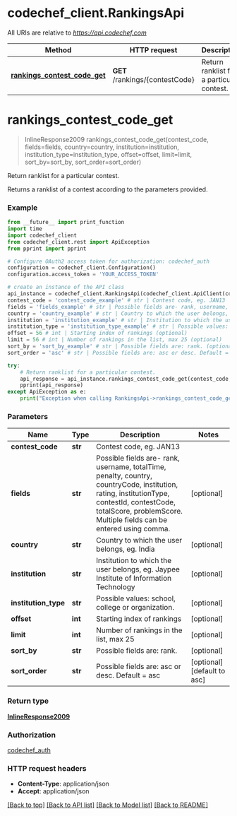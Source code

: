 # codechef_client.RankingsApi

All URIs are relative to *https://api.codechef.com*

Method | HTTP request | Description
------------- | ------------- | -------------
[**rankings_contest_code_get**](RankingsApi.md#rankings_contest_code_get) | **GET** /rankings/{contestCode} | Return ranklist for a particular contest.


# **rankings_contest_code_get**
> InlineResponse2009 rankings_contest_code_get(contest_code, fields=fields, country=country, institution=institution, institution_type=institution_type, offset=offset, limit=limit, sort_by=sort_by, sort_order=sort_order)

Return ranklist for a particular contest.

Returns a ranklist of a contest according to the parameters provided.

### Example
```python
from __future__ import print_function
import time
import codechef_client
from codechef_client.rest import ApiException
from pprint import pprint

# Configure OAuth2 access token for authorization: codechef_auth
configuration = codechef_client.Configuration()
configuration.access_token = 'YOUR_ACCESS_TOKEN'

# create an instance of the API class
api_instance = codechef_client.RankingsApi(codechef_client.ApiClient(configuration))
contest_code = 'contest_code_example' # str | Contest code, eg. JAN13
fields = 'fields_example' # str | Possible fields are- rank, username, totalTime, penalty, country, countryCode, institution, rating, institutionType, contestId, contestCode, totalScore, problemScore. Multiple fields can be entered using comma. (optional)
country = 'country_example' # str | Country to which the user belongs, eg. India (optional)
institution = 'institution_example' # str | Institution to which the user belongs, eg. Jaypee Institute of Information Technology (optional)
institution_type = 'institution_type_example' # str | Possible values: school, college or organization. (optional)
offset = 56 # int | Starting index of rankings (optional)
limit = 56 # int | Number of rankings in the list, max 25 (optional)
sort_by = 'sort_by_example' # str | Possible fields are: rank. (optional)
sort_order = 'asc' # str | Possible fields are: asc or desc. Default = asc (optional) (default to asc)

try:
    # Return ranklist for a particular contest.
    api_response = api_instance.rankings_contest_code_get(contest_code, fields=fields, country=country, institution=institution, institution_type=institution_type, offset=offset, limit=limit, sort_by=sort_by, sort_order=sort_order)
    pprint(api_response)
except ApiException as e:
    print("Exception when calling RankingsApi->rankings_contest_code_get: %s\n" % e)
```

### Parameters

Name | Type | Description  | Notes
------------- | ------------- | ------------- | -------------
 **contest_code** | **str**| Contest code, eg. JAN13 | 
 **fields** | **str**| Possible fields are- rank, username, totalTime, penalty, country, countryCode, institution, rating, institutionType, contestId, contestCode, totalScore, problemScore. Multiple fields can be entered using comma. | [optional] 
 **country** | **str**| Country to which the user belongs, eg. India | [optional] 
 **institution** | **str**| Institution to which the user belongs, eg. Jaypee Institute of Information Technology | [optional] 
 **institution_type** | **str**| Possible values: school, college or organization. | [optional] 
 **offset** | **int**| Starting index of rankings | [optional] 
 **limit** | **int**| Number of rankings in the list, max 25 | [optional] 
 **sort_by** | **str**| Possible fields are: rank. | [optional] 
 **sort_order** | **str**| Possible fields are: asc or desc. Default &#x3D; asc | [optional] [default to asc]

### Return type

[**InlineResponse2009**](InlineResponse2009.md)

### Authorization

[codechef_auth](../README.md#codechef_auth)

### HTTP request headers

 - **Content-Type**: application/json
 - **Accept**: application/json

[[Back to top]](#) [[Back to API list]](../README.md#documentation-for-api-endpoints) [[Back to Model list]](../README.md#documentation-for-models) [[Back to README]](../README.md)

